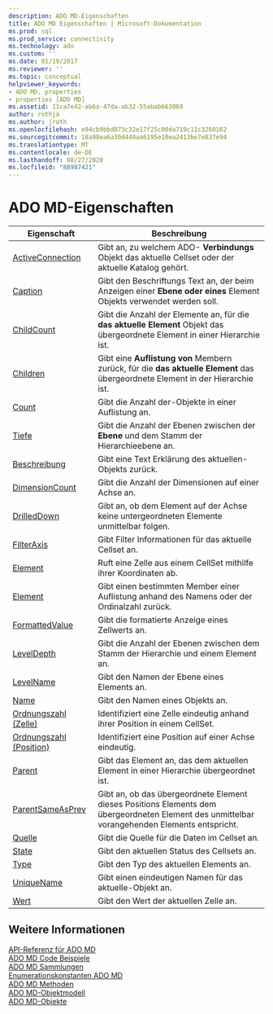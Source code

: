 ```yaml
---
description: ADO MD-Eigenschaften
title: ADO MD Eigenschaften | Microsoft-Dokumentation
ms.prod: sql
ms.prod_service: connectivity
ms.technology: ado
ms.custom: ''
ms.date: 01/19/2017
ms.reviewer: ''
ms.topic: conceptual
helpviewer_keywords:
- ADO MD, properties
- properties [ADO MD]
ms.assetid: 11ca7e42-ab6a-47da-ab32-55abab663069
author: rothja
ms.author: jroth
ms.openlocfilehash: e94cb9bbd873c32e17f25c00da719c11c3260162
ms.sourcegitcommit: 18a98ea6a30d448aa6195e10ea2413be7e837e94
ms.translationtype: MT
ms.contentlocale: de-DE
ms.lasthandoff: 08/27/2020
ms.locfileid: "88987421"
---
```

# <a name="ado-md-properties"></a>ADO MD-Eigenschaften

|Eigenschaft|Beschreibung|  
|-|-|  
|[ActiveConnection](./activeconnection-property-ado-md.md)|Gibt an, zu welchem ADO- **Verbindungs** Objekt das aktuelle Cellset oder der aktuelle Katalog gehört.|  
|[Caption](./caption-property-ado-md.md)|Gibt den Beschriftungs Text an, der beim Anzeigen einer **Ebene** **oder eines** Element Objekts verwendet werden soll.|  
|[ChildCount](./childcount-property-ado-md.md)|Gibt die Anzahl der Elemente an, für die **das aktuelle Element** Objekt das übergeordnete Element in einer Hierarchie ist.|  
|[Children](./children-property-ado-md.md)|Gibt eine **Auflistung von** Membern zurück, für die **das aktuelle Element** das übergeordnete Element in der Hierarchie ist.|  
|[Count](../ado-api/count-property-ado.md)|Gibt die Anzahl der-Objekte in einer Auflistung an.|  
|[Tiefe](./depth-property-ado-md.md)|Gibt die Anzahl der Ebenen zwischen der **Ebene** und dem Stamm der Hierarchieebene an.|  
|[Beschreibung](./description-property-ado-md.md)|Gibt eine Text Erklärung des aktuellen-Objekts zurück.|  
|[DimensionCount](./dimensioncount-property-ado-md.md)|Gibt die Anzahl der Dimensionen auf einer Achse an.|  
|[DrilledDown](./drilleddown-property-ado-md.md)|Gibt an, ob dem Element auf der Achse keine untergeordneten Elemente unmittelbar folgen.|  
|[FilterAxis](./filteraxis-property-ado-md.md)|Gibt Filter Informationen für das aktuelle Cellset an.|  
|[Element](./item-property-ado-md-cellset.md)|Ruft eine Zelle aus einem CellSet mithilfe ihrer Koordinaten ab.|  
|[Element](../ado-api/item-property-ado.md)|Gibt einen bestimmten Member einer Auflistung anhand des Namens oder der Ordinalzahl zurück.|  
|[FormattedValue](./formattedvalue-property-ado-md.md)|Gibt die formatierte Anzeige eines Zellwerts an.|  
|[LevelDepth](./leveldepth-property-ado-md.md)|Gibt die Anzahl der Ebenen zwischen dem Stamm der Hierarchie und einem Element an.|  
|[LevelName](./levelname-property-ado-md.md)|Gibt den Namen der Ebene eines Elements an.|  
|[Name](./name-property-ado-md.md)|Gibt den Namen eines Objekts an.|  
|[Ordnungszahl (Zelle)](./ordinal-property-ado-md-cell.md)|Identifiziert eine Zelle eindeutig anhand ihrer Position in einem CellSet.|  
|[Ordnungszahl (Position)](./ordinal-property-ado-md-position.md)|Identifiziert eine Position auf einer Achse eindeutig.|  
|[Parent](./parent-property-ado-md.md)|Gibt das Element an, das dem aktuellen Element in einer Hierarchie übergeordnet ist.|  
|[ParentSameAsPrev](./parentsameasprev-property-ado-md.md)|Gibt an, ob das übergeordnete Element dieses Positions Elements dem übergeordneten Element des unmittelbar vorangehenden Elements entspricht.|  
|[Quelle](./source-property-ado-md.md)|Gibt die Quelle für die Daten im Cellset an.|  
|[State](./state-property-ado-md.md)|Gibt den aktuellen Status des Cellsets an.|  
|[Type](./type-property-ado-md.md)|Gibt den Typ des aktuellen Elements an.|  
|[UniqueName](./uniquename-property-ado-md.md)|Gibt einen eindeutigen Namen für das aktuelle-Objekt an.|  
|[Wert](./value-property-ado-md.md)|Gibt den Wert der aktuellen Zelle an.|  
  
## <a name="see-also"></a>Weitere Informationen  
 [API-Referenz für ADO MD](./ado-md-object-model.md?view=sql-server-ver15)   
 [ADO MD Code Beispiele](./ado-md-code-examples.md)   
 [ADO MD Sammlungen](./ado-md-collections.md)   
 [Enumerationskonstanten ADO MD](./ado-md-enumerated-constants.md)   
 [ADO MD Methoden](./ado-md-methods.md)   
 [ADO MD-Objektmodell](./ado-md-object-model.md)   
 [ADO MD-Objekte](./ado-md-objects.md)